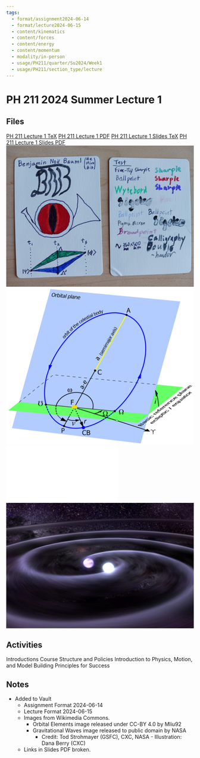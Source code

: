 ```yaml
---
tags:
  - format/assignment2024-06-14
  - format/lecture2024-06-15
  - content/kinematics
  - content/forces
  - content/energy
  - content/momentum
  - modality/in-person
  - usage/PH211/quarter/Su2024/Week1
  - usage/PH211/section_type/lecture
---
```

# PH 211 2024 Summer Lecture 1
## Files
[PH 211 Lecture 1 TeX](PH_211_Lecture_1.tex)
[PH 211 Lecture 1 PDF](PH_211_Lecture_1.pdf)
[PH 211 Lecture 1 Slides TeX](PH_211_Lecture_1_Slides.tex)
[PH 211 Lecture 1 Slides PDF](PH_211_Lecture_1_Slides.pdf)
![Playing Cards](PlayingCards.jpg)
![Bahnelemente Ellipse English](BahnelementeEllipse_eng.svg)
![Bahnelemente Ellipse English](BahnelementeEllipse_eng.pdf)
![Bahnelemente Ellipse English](J0806.jpeg)
## Activities
Introductions
Course Structure and Policies
Introduction to Physics, Motion, and Model Building
Principles for Success
## Notes
* Added to Vault
	* Assignment Format 2024-06-14
	* Lecture Format 2024-06-15
	* Images from Wikimedia Commons.
		* Orbital Elements image released under CC-BY 4.0 by Mliu92
		* Gravitational Waves image released to public domain by NASA
			* Credit: Tod Strohmayer (GSFC), CXC, NASA - Illustration: Dana Berry (CXC)
	* Links in Slides PDF broken.